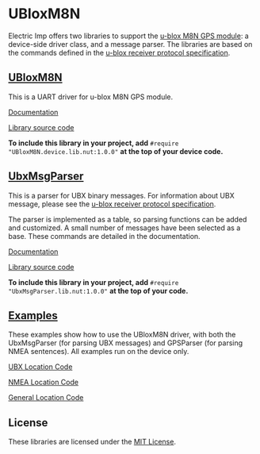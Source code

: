 # UBloxM8N #

Electric Imp offers two libraries to support the [u-blox M8N GPS module](https://www.u-blox.com/en/product/neo-m8-series): a device-side driver class, and a message parser. The libraries are based on the commands defined in the [u-blox receiver protocol specification](https://www.u-blox.com/sites/default/files/products/documents/u-blox8-M8_ReceiverDescrProtSpec_%28UBX-13003221%29_Public.pdf).

## [UBloxM8N](./Driver) ##

This is a UART driver for u-blox M8N GPS module.

[Documentation](./Driver/README.md)

[Library source code](./Driver/UBloxM8N.device.lib.nut)

**To include this library in your project, add** `#require "UBloxM8N.device.lib.nut:1.0.0"` **at the top of your device code.**

## [UbxMsgParser](./Parser) ##

This is a parser for UBX binary messages. For information about UBX message, please see the [u-blox receiver protocol specification](https://www.u-blox.com/sites/default/files/products/documents/u-blox8-M8_ReceiverDescrProtSpec_%28UBX-13003221%29_Public.pdf).

The parser is implemented as a table, so parsing functions can be added and customized. A small number of messages have been selected as a base. These commands are detailed in the documentation.

[Documentation](./Parser/README.md)

[Library source code](./Parser/UbxMsgParser.lib.nut)

**To include this library in your project, add** `#require "UbxMsgParser.lib.nut:1.0.0"` **at the top of your code.**

## [Examples](./Examples) ##

These examples show how to use the UBloxM8N driver, with both the UbxMsgParser (for parsing UBX messages) and GPSParser (for parsing NMEA sentences). All examples run on the device only.

[UBX Location Code](./Examples/UBX_Location.device.nut)

[NMEA Location Code](./Examples/NMEA_Location.device.nut)

[General Location Code](./Examples/UBX_NMEA_Location.device.nut)

## License ##

These libraries are licensed under the [MIT License](./LICENSE).